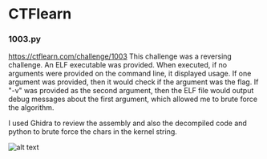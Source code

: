 # CTFlearn
### 1003.py
https://ctflearn.com/challenge/1003
This challenge was a reversing challenge.  An ELF executable was provided.  When executed, if no arguments were provided on the command line, it displayed usage.  If one argument was provided, then it would check if the argument was the flag.  If "-v" was provided as the second argument, then the ELF file would output debug messages about the first argument, which allowed me to brute force the algorithm.

I used Ghidra to review the assembly and also the decompiled code and python to brute force the chars in the kernel string.

![alt text](https://github.com/jaemsz/CTFlearn/blob/main/image.jpg?raw=true)
